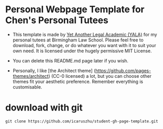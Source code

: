 # Personal Webpage Template for Chen's Personal Tutees



- This  template is made by [Yet Another Legal Academic (YALA)](https://icaruszhu.github.io/) for my personal tutees at Birmingham Law School. Please feel free to download, fork, change, or do whatever you want with it to suit your own need.  It is licensed under the hugely permissive MIT License.

- You can delete this README.md page later if you wish. 

- Personally, I like [the Architect theme] (https://github.com/pages-themes/architect) (CC-0 licensed) a lot, but you can choose other themes fit your aesthetic preference. Remember everything is customisable. 

  

  

# download with git

```git clone https://github.com/icaruszhu/student-gh-page-template.git```